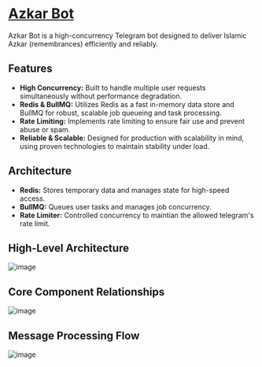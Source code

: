 # [Azkar Bot](https://t.me/azkar_dailybot)

Azkar Bot is a high-concurrency Telegram bot designed to deliver Islamic Azkar (remembrances) efficiently and reliably.

## Features

- **High Concurrency:** Built to handle multiple user requests simultaneously without performance degradation.
- **Redis & BullMQ:** Utilizes Redis as a fast in-memory data store and BullMQ for robust, scalable job queueing and task processing.
- **Rate Limiting:** Implements rate limiting to ensure fair use and prevent abuse or spam.
- **Reliable & Scalable:** Designed for production with scalability in mind, using proven technologies to maintain stability under load.

## Architecture

- **Redis:** Stores temporary data and manages state for high-speed access.
- **BullMQ:** Queues user tasks and manages job concurrency.
- **Rate Limiter:** Controlled concurrency to maintian the allowed telegram's rate limit.

## High-Level Architecture
![image](https://github.com/user-attachments/assets/225e9434-4c1d-495f-a2b1-3739377d27b0)

## Core Component Relationships
![image](https://github.com/user-attachments/assets/d16b9277-4768-4a90-8b24-ea75a71f9a3b)

## Message Processing Flow
![image](https://github.com/user-attachments/assets/8a82e077-58f2-4f63-bca5-3626cf99d49c)


